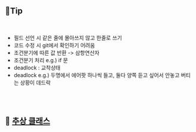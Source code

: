 ## 📖Tip
<br>

- 필드 선언 시 같은 줄에 몰아쓰지 않고 한줄로 쓰기
- 코드 수정 시 git에서 확인하기 어려움 
- 조건분기에 따른 값 반환 -> 삼항연산자 
- 조건분기 처리 e.g.) if 문
- deadlock  : 교착상태 
- deadlock e.g.) 두명에서 에어팟 하나씩 들고, 둘다 양쪽 듣고 싶어서 안놓고 버티는 상황이 데드락
<br>
<br>

## 📖 [추상 클래스](https://github.com/hwangtaewook/TIL/blob/main/Dart/%EC%B6%94%EC%83%81%20%ED%81%B4%EB%9E%98%EC%8A%A4.md)
